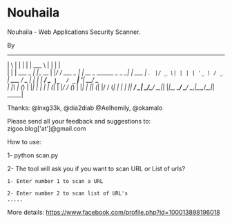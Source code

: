 Nouhaila
========

Nouhaila - Web Applications Security Scanner.

By 

 _   _             _           ______             _                      _       
| \ | |           | |          | ___ \           | |                    | |      
|  \| | ___  _   _| |__   __   | |_/ / ___  _   _| |_ __ _ ______ _ _ __| |_ ___ 
| . ` |/ _ \| | | | '_ \ / _`  | ___ \/ _ \| | | | __/ _` |_  / _` | '__| __/ _ \
| |\  | (_) | |_| | | | | (_|  | |_/ / (_) | |_| | || (_| |/ / (_| | |  | ||  __/
\_| \_/\___/ \__,_|_| |_|\__,  \____/ \___/ \__,_|\__\__,_/___\__,_|_|   \__\___|
                     

Thanks: @lnxg33k, @dia2diab @Aelhemily, @okamalo 

Please send all your feedback and suggestions to: zigoo.blog['at']@gmail.com

How to use:

1- python scan.py

2- The tool will ask you if you want to scan URL or List of urls?

    1- Enter number 1 to scan a URL
    
    2- Enter number 2 to scan list of URL's
    .....
More details: https://www.facebook.com/profile.php?id=100013898196018
